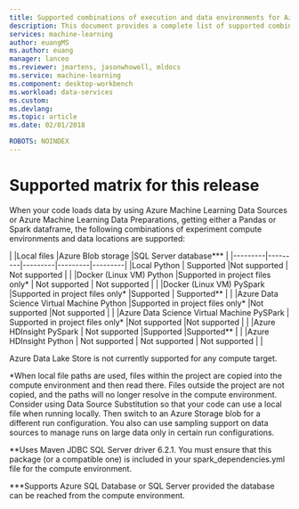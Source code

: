 ```yaml
---
title: Supported combinations of execution and data environments for Azure Machine Learning Data Preparations | Microsoft Docs
description: This document provides a complete list of supported combinations of different runtimes and data sources for Azure Machine Learning Data Preparations
services: machine-learning
author: euangMS
ms.author: euang
manager: lanceo
ms.reviewer: jmartens, jasonwhowell, mldocs
ms.service: machine-learning
ms.component: desktop-workbench
ms.workload: data-services
ms.custom: 
ms.devlang: 
ms.topic: article
ms.date: 02/01/2018

ROBOTS: NOINDEX
---
```

# Supported matrix for this release 
When your code loads data by using Azure Machine Learning Data Sources or Azure Machine Learning Data Preparations, getting either a Pandas or Spark dataframe, the following combinations of experiment compute environments and data locations are supported:

|     |Local files  |Azure Blob storage  |SQL Server database***  |
|---------|---------|---------|---------|---------|
|Local Python    |     Supported    |Not supported         | Not supported        |         |
|Docker (Linux VM) Python     |Supported in project files only*         | Not supported        |        Not supported |         |
|Docker (Linux VM) PySpark     |Supported in project files only*     |Supported         | Supported**        |         |
|Azure Data Science Virtual Machine Python     |Supported in project files only*         |Not supported         |Not supported         |         |
|Azure Data Science Virtual Machine PySPark     | Supported in project files only*        |Not supported         |Not supported         |         |
|Azure HDInsight PySpark     | Not supported        |Supported         |Supported**         |         |
|Azure HDInsight Python     | Not supported        | Not supported        | Not supported        |         |

Azure Data Lake Store is not currently supported for any compute target.

*When local file paths are used, files within the project are copied into the compute environment and then read there. Files outside the project are not copied, and the paths will no longer resolve in the compute environment. Consider using Data Source Substitution so that your code can use a local file when running locally. Then switch to an Azure Storage blob for a different run configuration. You also can use sampling support on data sources to manage runs on large data only in certain run configurations.

**Uses Maven JDBC SQL Server driver 6.2.1. You must ensure that this package (or a compatible one) is included in your spark_dependencies.yml file for the compute environment.

***Supports Azure SQL Database or SQL Server provided the database can be reached from the compute environment. 

